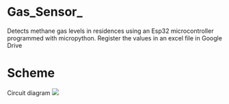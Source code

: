 # Gas_Sensor_
Detects methane gas levels in residences using an Esp32 microcontroller programmed with micropython. Register the values ​​in an excel file in Google Drive

# Scheme
Circuit diagram
![](images/Gráficoniveles%20de%20gas%20monitoreados.PNG)
